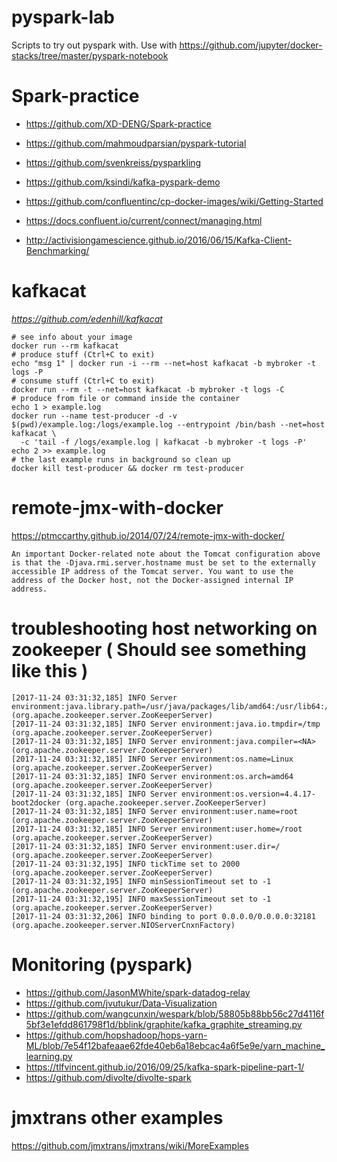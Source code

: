 # pyspark-lab
Scripts to try out pyspark with. Use with https://github.com/jupyter/docker-stacks/tree/master/pyspark-notebook

# Spark-practice
- https://github.com/XD-DENG/Spark-practice
- https://github.com/mahmoudparsian/pyspark-tutorial
- https://github.com/svenkreiss/pysparkling
- https://github.com/ksindi/kafka-pyspark-demo
- https://github.com/confluentinc/cp-docker-images/wiki/Getting-Started
- https://docs.confluent.io/current/connect/managing.html

- http://activisiongamescience.github.io/2016/06/15/Kafka-Client-Benchmarking/
# kafkacat
*https://github.com/edenhill/kafkacat*

```
# see info about your image
docker run --rm kafkacat
# produce stuff (Ctrl+C to exit)
echo "msg 1" | docker run -i --rm --net=host kafkacat -b mybroker -t logs -P
# consume stuff (Ctrl+C to exit)
docker run --rm -t --net=host kafkacat -b mybroker -t logs -C
# produce from file or command inside the container
echo 1 > example.log
docker run --name test-producer -d -v $(pwd)/example.log:/logs/example.log --entrypoint /bin/bash --net=host kafkacat \
  -c 'tail -f /logs/example.log | kafkacat -b mybroker -t logs -P'
echo 2 >> example.log
# the last example runs in background so clean up
docker kill test-producer && docker rm test-producer
```



# remote-jmx-with-docker

https://ptmccarthy.github.io/2014/07/24/remote-jmx-with-docker/

```
An important Docker-related note about the Tomcat configuration above is that the -Djava.rmi.server.hostname must be set to the externally accessible IP address of the Tomcat server. You want to use the address of the Docker host, not the Docker-assigned internal IP address.
```


# troubleshooting host networking on zookeeper ( Should see something like this )

```
[2017-11-24 03:31:32,185] INFO Server environment:java.library.path=/usr/java/packages/lib/amd64:/usr/lib64:/lib64:/lib:/usr/lib (org.apache.zookeeper.server.ZooKeeperServer)
[2017-11-24 03:31:32,185] INFO Server environment:java.io.tmpdir=/tmp (org.apache.zookeeper.server.ZooKeeperServer)
[2017-11-24 03:31:32,185] INFO Server environment:java.compiler=<NA> (org.apache.zookeeper.server.ZooKeeperServer)
[2017-11-24 03:31:32,185] INFO Server environment:os.name=Linux (org.apache.zookeeper.server.ZooKeeperServer)
[2017-11-24 03:31:32,185] INFO Server environment:os.arch=amd64 (org.apache.zookeeper.server.ZooKeeperServer)
[2017-11-24 03:31:32,185] INFO Server environment:os.version=4.4.17-boot2docker (org.apache.zookeeper.server.ZooKeeperServer)
[2017-11-24 03:31:32,185] INFO Server environment:user.name=root (org.apache.zookeeper.server.ZooKeeperServer)
[2017-11-24 03:31:32,185] INFO Server environment:user.home=/root (org.apache.zookeeper.server.ZooKeeperServer)
[2017-11-24 03:31:32,185] INFO Server environment:user.dir=/ (org.apache.zookeeper.server.ZooKeeperServer)
[2017-11-24 03:31:32,195] INFO tickTime set to 2000 (org.apache.zookeeper.server.ZooKeeperServer)
[2017-11-24 03:31:32,195] INFO minSessionTimeout set to -1 (org.apache.zookeeper.server.ZooKeeperServer)
[2017-11-24 03:31:32,195] INFO maxSessionTimeout set to -1 (org.apache.zookeeper.server.ZooKeeperServer)
[2017-11-24 03:31:32,206] INFO binding to port 0.0.0.0/0.0.0.0:32181 (org.apache.zookeeper.server.NIOServerCnxnFactory)
```


# Monitoring (pyspark)

- https://github.com/JasonMWhite/spark-datadog-relay
- https://github.com/jvutukur/Data-Visualization
- https://github.com/wangcunxin/wespark/blob/58805b88bb56c27d4116f5bf3e1efdd861798f1d/bblink/graphite/kafka_graphite_streaming.py
- https://github.com/hopshadoop/hops-yarn-ML/blob/7e54f12bafeaae62fde40eb6a18ebcac4a6f5e9e/yarn_machine_learning.py
- https://tlfvincent.github.io/2016/09/25/kafka-spark-pipeline-part-1/
- https://github.com/divolte/divolte-spark

# jmxtrans other examples
https://github.com/jmxtrans/jmxtrans/wiki/MoreExamples
